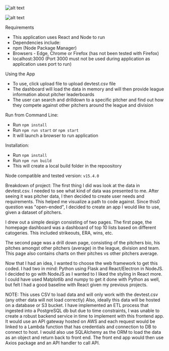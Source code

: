 
![alt text](https://github.com/mserna/angels-exercise/blob/master/part1.gif)

![alt text](https://github.com/mserna/angels-exercise/blob/master/part2.gif)


Requirements
- This application uses React and Node to run
- Dependencies include:
 - npm (Node Package Manager)
 - Browsers - Edge, Chrome or Firefox (has not been tested with Firefox)
 - localhost:3000 (Port 3000 must not be used during application as application uses port to run)

Using the App
 - To use, click upload file to upload devtest.csv file
 - The dashboard will load the data in memory and will then provide league information about pitcher leaderboards
 - The user can search and drilldown to a specific pitcher and find out how they compete against other pitchers around the league and division

Run from Command Line:
- Run `npm install`
- Run `npm run start` or `npm start`
- It will launch a browser to run application

Installation:

- Run `npm install`
- Run `npm run build`
- This will create a local build folder in the repoository

Node compatible and tested version: `v15.4.0`

Breakdown of project:
The first thing I did was look at the data in devtest.csv. I needed to see what kind of data was presented to me. After seeing it was pitcher data, I then decided to create user needs and requirements. 
This helped me visualize a path to code against. Since this0 question was "open-ended", I decided to create an app I would like to use, given a dataset of pitchers.

I drew out a simple design consisting of two pages. The first page, the homepage dashboard was a dashboard of top 10 lists based on different catogeries. This included strikeouts, ERA, wins, etc.

The second page was a drill down page, consisting of the pitchers bio, his pitches amongst other pitchers (average) in the league, division and team.
This page also contains charts on their pitches vs other pitchers average.

Now that I had an idea, I wanted to choose the web framework to get this coded. I had two in mind: Python using Flask and React/Electron in NodeJS. I decided to go with NodeJS as I wanted to I liked the styling in React more. I could have used Matplotlib and numpy to get it done with Python as well, but felt I had a good baseline with React given my previous projects.

NOTE: This uses CSV to load data and will only work with the devtest.csv (any other data will not load correctly)
Also, ideally this data will be hosted on a database or S3 bucket. I have implemented an ETL process that ingested into a PostgreSQL db but due to time constraints,
I was unable to create a robust backend service in time to implement with this frontend app.
It would use an API gateway hosted on AWS and each request would be linked to a Lambda function that has credentials and connection to DB to connect to host.
I would also use SQLAlchemy as the ORM to load the data as an object and return back to front end. The front end app would then use Axios package and an API handler to call API.
